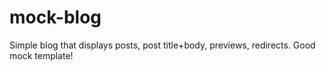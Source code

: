# mock-blog

Simple blog that displays posts, post title+body, previews, redirects. Good mock template!
